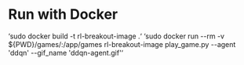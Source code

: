 # Run with Docker

‘sudo docker build -t rl-breakout-image .‘
‘sudo docker run --rm -v ${PWD}/games/:/app/games rl-breakout-image play_game.py --agent 'ddqn' --gif_name 'ddqn-agent.gif'‘
